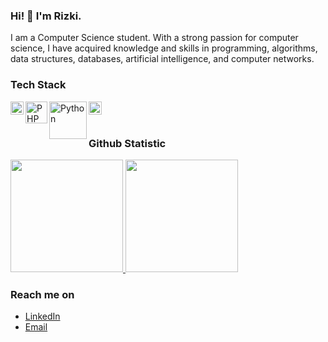 <!--### Hi there 👋
**MuhammadRizki8/MuhammadRizki8** is a ✨ _special_ ✨ repository because its `README.md` (this file) appears on your GitHub profile.

Here are some ideas to get you started:

- 🔭 I’m currently working on ...
- 🌱 I’m currently learning ...
- 👯 I’m looking to collaborate on ...
- 🤔 I’m looking for help with ...
- 💬 Ask me about ...
- 📫 How to reach me: ...
- 😄 Pronouns: ...
- ⚡ Fun fact: ...
-->
### Hi! 👋 I'm Rizki.

I am a Computer Science student. With a strong passion for computer science, I have acquired knowledge and skills in programming, algorithms, data structures, databases, artificial intelligence, and computer networks.

### Tech Stack
   <a href="#"><img align="left" alt="JavaScript" title="JavaScript" width="21px" src="https://upload.wikimedia.org/wikipedia/commons/9/99/Unofficial_JavaScript_logo_2.svg" /></a>
    <a href="https://www.php.net/"><img align="left" alt="PHP" title="PHP" width="35px" src="https://upload.wikimedia.org/wikipedia/commons/thumb/2/27/PHP-logo.svg/2560px-PHP-logo.svg.png" /></a>
    <a href="#"><img align="left" alt="Python" title="Python" width="60px" src="https://www.python.org/static/community_logos/python-logo-master-v3-TM.png" /></a>
    <a href="#"><img align="left" alt="Flutter" title="Flutter" width="21px" src="https://cdn.iconscout.com/icon/free/png-512/flutter-2038877-1720090.png" /></a>
   <br>
    <br>
  
### Github Statistic
<p align="left">
<a href="https://github.com/MuhammadRizki8">
  <img height="180em" src="https://github-readme-stats-eight-theta.vercel.app/api?username=MuhammadRizki8&show_icons=true&theme=algolia&include_all_commits=true&count_private=true"/>
  <img height="180em" src="https://github-readme-stats-eight-theta.vercel.app/api/top-langs/?username=MuhammadRizki8&layout=compact&langs_count=8&theme=algolia"/>
</a>
</p>

### Reach me on
- <a href="https://www.linkedin.com/in/rizki-muhammad-32b4b4203/">LinkedIn</a>
- <a href="mailto:mrizki135790@gmail.com">Email</a> 
